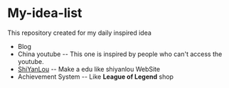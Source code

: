 # My-idea-list
This repository created for my daily inspired idea

- Blog
- China youtube -- This one is inspired by people who can't access the youtube.
- [ShiYanLou](shiyanlou.com) -- Make a edu like shiyanlou WebSite
- Achievement System -- Like **League of Legend** shop
